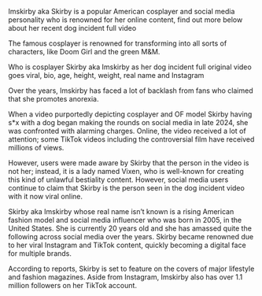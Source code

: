 Imskirby aka Skirby is a popular American cosplayer and social media personality who is renowned for her online content, find out more below about her recent dog incident full video

The famous cosplayer is renowned for transforming into all sorts of characters, like Doom Girl and the green M&M.

Who is cosplayer Skirby aka Imskirby as her dog incident full original video goes viral, bio, age, height, weight, real name and Instagram

Over the years, Imskirby has faced a lot of backlash from fans who claimed that she promotes anorexia.

When a video purportedly depicting cosplayer and OF model Skirby having s*x with a dog began making the rounds on social media in late 2024, she was confronted with alarming charges. Online, the video received a lot of attention; some TikTok videos including the controversial film have received millions of views.

However, users were made aware by Skirby that the person in the video is not her; instead, it is a lady named Vixen, who is well-known for creating this kind of unlawful bestiality content. However, social media users continue to claim that Skirby is the person seen in the dog incident video with it now viral online.

Skirby aka Imskirby whose real name isn’t known is a rising American fashion model and social media influencer who was born in 2005, in the United States. She is currently 20 years old and she has amassed quite the following across social media over the years. Skirby became renowned due to her viral Instagram and TikTok content, quickly becoming a digital face for multiple brands.

According to reports, Skirby is set to feature on the covers of major lifestyle and fashion magazines. Aside from Instagram, Imskirby also has over 1.1 million followers on her TikTok account.
